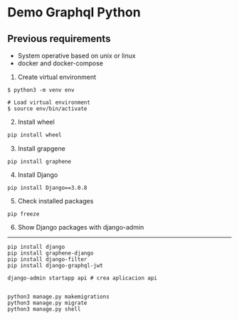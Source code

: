 # Demo Graphql Python


## Previous requirements
* System operative based on unix or linux 
* docker and docker-compose


1. Create virtual environment
```
$ python3 -m venv env

# Load virtual environment
$ source env/bin/activate

```
2. Install wheel 
```bash
pip install wheel
```
3. Install grapgene
```
pip install graphene
```
4. Install Django
```
pip install Django==3.0.8
```
5. Check installed packages 
```
pip freeze
```
6. Show Django packages with django-admin 

---

```
pip install django
pip install graphene-django
pip install django-filter
pip install django-graphql-jwt

django-admin startapp api # crea aplicacion api


python3 manage.py makemigrations
python3 manage.py migrate
python3 manage.py shell
```
